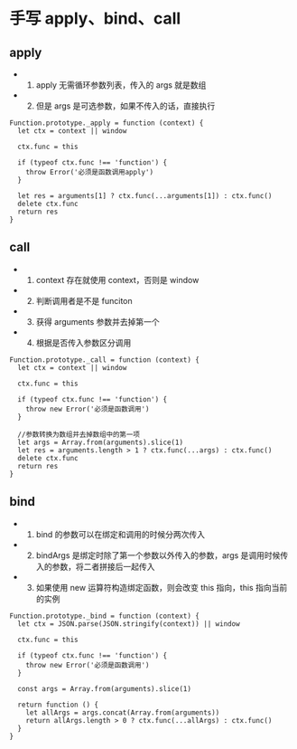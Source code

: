 # 手写 apply、bind、call

## apply

- 1. apply 无需循环参数列表，传入的 args 就是数组
- 2. 但是 args 是可选参数，如果不传入的话，直接执行

```
Function.prototype._apply = function (context) {
  let ctx = context || window

  ctx.func = this

  if (typeof ctx.func !== 'function') {
    throw Error('必须是函数调用apply')
  }

  let res = arguments[1] ? ctx.func(...arguments[1]) : ctx.func()
  delete ctx.func
  return res
}
```

## call

- 1. context 存在就使用 context，否则是 window
- 2. 判断调用者是不是 funciton
- 3. 获得 arguments 参数并去掉第一个
- 4. 根据是否传入参数区分调用

```
Function.prototype._call = function (context) {
  let ctx = context || window

  ctx.func = this

  if (typeof ctx.func !== 'function') {
    throw new Error('必须是函数调用')
  }

  //参数转换为数组并去掉数组中的第一项
  let args = Array.from(arguments).slice(1)
  let res = arguments.length > 1 ? ctx.func(...args) : ctx.func()
  delete ctx.func
  return res
}
```

## bind

- 1. bind 的参数可以在绑定和调用的时候分两次传入
- 2. bindArgs 是绑定时除了第一个参数以外传入的参数，args 是调用时候传入的参数，将二者拼接后一起传入
- 3. 如果使用 new 运算符构造绑定函数，则会改变 this 指向，this 指向当前的实例

```
Function.prototype._bind = function (context) {
  let ctx = JSON.parse(JSON.stringify(context)) || window

  ctx.func = this

  if (typeof ctx.func !== 'function') {
    throw new Error('必须是函数调用')
  }

  const args = Array.from(arguments).slice(1)

  return function () {
    let allArgs = args.concat(Array.from(arguments))
    return allArgs.length > 0 ? ctx.func(...allArgs) : ctx.func()
  }
}
```
